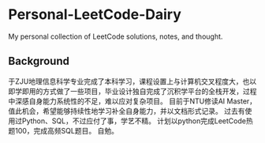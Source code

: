 # Personal-LeetCode-Dairy
My personal collection of LeetCode solutions, notes, and thought. 

## Background
于ZJU地理信息科学专业完成了本科学习，课程设置上与计算机交叉程度大，也以即学即用的方式做了一些项目，毕业设计独自完成了沉积学平台的全栈开发，过程中深感自身能力系统性的不足，难以应对复杂项目。
目前于NTU修读AI Master，值此机会，希望能够持续性地学习补全自身能力，并以文档形式记录。
过去有使用过Python、SQL，不过应付了事，学艺不精。
计划以python完成LeetCode热题100，完成高频SQL题目。
自勉。
